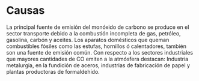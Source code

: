 #  Causas

La principal fuente de emisión del monóxido de carbono se produce en el sector transporte debido a la combustión incompleta de gas, petróleo, gasolina, carbón y aceites. Los aparatos domésticos que queman combustibles fósiles como las estufas, hornillos ó calentadores, también son una fuente de emisión común. Con respecto a los sectores industriales que mayores cantidades de CO emiten a la atmósfera destacan: Industria metalurgia, en la fundición de aceros, industrias de fabricación de papel y plantas productoras de formaldehído.
